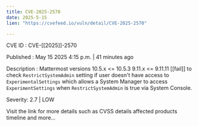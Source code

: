 ```yaml
---
title: CVE-2025-2570
date: 2025-5-15
lien: "https://cvefeed.io/vuln/detail/CVE-2025-2570"

---
```


CVE ID : CVE-[[2025]]-2570

Published :  May 15
2025
4:15 p.m. | 41 minutes ago

Description : Mattermost versions 10.5.x <= 10.5.3
9.11.x <= 9.11.11 [[fail]] to check `RestrictSystemAdmin` setting if user doesn't have access to `ExperimentalSettings` which allows a System Manager to access `ExperimentSettings` when `RestrictSystemAdmin` is true via System Console.

Severity: 2.7 | LOW

Visit the link for more details
such as CVSS details
affected products
timeline
and more...
